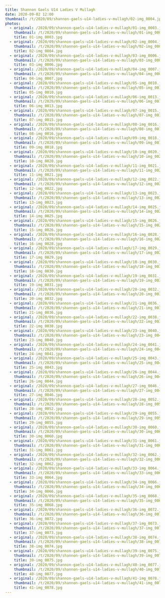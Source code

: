 ```yaml
---
title: Shannon Gaels U14 Ladies V Mullagh
date: 2020-09-02 12:00
thumbnail: /t/2020/09/shannon-gaels-u14-ladies-v-mullagh/02-img_0004.jpg
photos:
  - original: /2020/09/shannon-gaels-u14-ladies-v-mullagh/01-img_0003.jpg
    thumbnail: /t/2020/09/shannon-gaels-u14-ladies-v-mullagh/01-img_0003.jpg
    title: 01-img_0003.jpg
  - original: /2020/09/shannon-gaels-u14-ladies-v-mullagh/02-img_0004.jpg
    thumbnail: /t/2020/09/shannon-gaels-u14-ladies-v-mullagh/02-img_0004.jpg
    title: 02-img_0004.jpg
  - original: /2020/09/shannon-gaels-u14-ladies-v-mullagh/03-img_0006.jpg
    thumbnail: /t/2020/09/shannon-gaels-u14-ladies-v-mullagh/03-img_0006.jpg
    title: 03-img_0006.jpg
  - original: /2020/09/shannon-gaels-u14-ladies-v-mullagh/04-img_0007.jpg
    thumbnail: /t/2020/09/shannon-gaels-u14-ladies-v-mullagh/04-img_0007.jpg
    title: 04-img_0007.jpg
  - original: /2020/09/shannon-gaels-u14-ladies-v-mullagh/05-img_0010.jpg
    thumbnail: /t/2020/09/shannon-gaels-u14-ladies-v-mullagh/05-img_0010.jpg
    title: 05-img_0010.jpg
  - original: /2020/09/shannon-gaels-u14-ladies-v-mullagh/06-img_0013.jpg
    thumbnail: /t/2020/09/shannon-gaels-u14-ladies-v-mullagh/06-img_0013.jpg
    title: 06-img_0013.jpg
  - original: /2020/09/shannon-gaels-u14-ladies-v-mullagh/07-img_0015.jpg
    thumbnail: /t/2020/09/shannon-gaels-u14-ladies-v-mullagh/07-img_0015.jpg
    title: 07-img_0015.jpg
  - original: /2020/09/shannon-gaels-u14-ladies-v-mullagh/08-img_0016.jpg
    thumbnail: /t/2020/09/shannon-gaels-u14-ladies-v-mullagh/08-img_0016.jpg
    title: 08-img_0016.jpg
  - original: /2020/09/shannon-gaels-u14-ladies-v-mullagh/09-img_0018.jpg
    thumbnail: /t/2020/09/shannon-gaels-u14-ladies-v-mullagh/09-img_0018.jpg
    title: 09-img_0018.jpg
  - original: /2020/09/shannon-gaels-u14-ladies-v-mullagh/10-img_0020.jpg
    thumbnail: /t/2020/09/shannon-gaels-u14-ladies-v-mullagh/10-img_0020.jpg
    title: 10-img_0020.jpg
  - original: /2020/09/shannon-gaels-u14-ladies-v-mullagh/11-img_0021.jpg
    thumbnail: /t/2020/09/shannon-gaels-u14-ladies-v-mullagh/11-img_0021.jpg
    title: 11-img_0021.jpg
  - original: /2020/09/shannon-gaels-u14-ladies-v-mullagh/12-img_0022.jpg
    thumbnail: /t/2020/09/shannon-gaels-u14-ladies-v-mullagh/12-img_0022.jpg
    title: 12-img_0022.jpg
  - original: /2020/09/shannon-gaels-u14-ladies-v-mullagh/13-img_0023.jpg
    thumbnail: /t/2020/09/shannon-gaels-u14-ladies-v-mullagh/13-img_0023.jpg
    title: 13-img_0023.jpg
  - original: /2020/09/shannon-gaels-u14-ladies-v-mullagh/14-img_0025.jpg
    thumbnail: /t/2020/09/shannon-gaels-u14-ladies-v-mullagh/14-img_0025.jpg
    title: 14-img_0025.jpg
  - original: /2020/09/shannon-gaels-u14-ladies-v-mullagh/15-img_0026.jpg
    thumbnail: /t/2020/09/shannon-gaels-u14-ladies-v-mullagh/15-img_0026.jpg
    title: 15-img_0026.jpg
  - original: /2020/09/shannon-gaels-u14-ladies-v-mullagh/16-img_0028.jpg
    thumbnail: /t/2020/09/shannon-gaels-u14-ladies-v-mullagh/16-img_0028.jpg
    title: 16-img_0028.jpg
  - original: /2020/09/shannon-gaels-u14-ladies-v-mullagh/17-img_0029.jpg
    thumbnail: /t/2020/09/shannon-gaels-u14-ladies-v-mullagh/17-img_0029.jpg
    title: 17-img_0029.jpg
  - original: /2020/09/shannon-gaels-u14-ladies-v-mullagh/18-img_0030.jpg
    thumbnail: /t/2020/09/shannon-gaels-u14-ladies-v-mullagh/18-img_0030.jpg
    title: 18-img_0030.jpg
  - original: /2020/09/shannon-gaels-u14-ladies-v-mullagh/19-img_0031.jpg
    thumbnail: /t/2020/09/shannon-gaels-u14-ladies-v-mullagh/19-img_0031.jpg
    title: 19-img_0031.jpg
  - original: /2020/09/shannon-gaels-u14-ladies-v-mullagh/20-img_0032.jpg
    thumbnail: /t/2020/09/shannon-gaels-u14-ladies-v-mullagh/20-img_0032.jpg
    title: 20-img_0032.jpg
  - original: /2020/09/shannon-gaels-u14-ladies-v-mullagh/21-img_0036.jpg
    thumbnail: /t/2020/09/shannon-gaels-u14-ladies-v-mullagh/21-img_0036.jpg
    title: 21-img_0036.jpg
  - original: /2020/09/shannon-gaels-u14-ladies-v-mullagh/22-img_0038.jpg
    thumbnail: /t/2020/09/shannon-gaels-u14-ladies-v-mullagh/22-img_0038.jpg
    title: 22-img_0038.jpg
  - original: /2020/09/shannon-gaels-u14-ladies-v-mullagh/23-img_0040.jpg
    thumbnail: /t/2020/09/shannon-gaels-u14-ladies-v-mullagh/23-img_0040.jpg
    title: 23-img_0040.jpg
  - original: /2020/09/shannon-gaels-u14-ladies-v-mullagh/24-img_0041.jpg
    thumbnail: /t/2020/09/shannon-gaels-u14-ladies-v-mullagh/24-img_0041.jpg
    title: 24-img_0041.jpg
  - original: /2020/09/shannon-gaels-u14-ladies-v-mullagh/25-img_0043.jpg
    thumbnail: /t/2020/09/shannon-gaels-u14-ladies-v-mullagh/25-img_0043.jpg
    title: 25-img_0043.jpg
  - original: /2020/09/shannon-gaels-u14-ladies-v-mullagh/26-img_0044.jpg
    thumbnail: /t/2020/09/shannon-gaels-u14-ladies-v-mullagh/26-img_0044.jpg
    title: 26-img_0044.jpg
  - original: /2020/09/shannon-gaels-u14-ladies-v-mullagh/27-img_0046.jpg
    thumbnail: /t/2020/09/shannon-gaels-u14-ladies-v-mullagh/27-img_0046.jpg
    title: 27-img_0046.jpg
  - original: /2020/09/shannon-gaels-u14-ladies-v-mullagh/28-img_0052.jpg
    thumbnail: /t/2020/09/shannon-gaels-u14-ladies-v-mullagh/28-img_0052.jpg
    title: 28-img_0052.jpg
  - original: /2020/09/shannon-gaels-u14-ladies-v-mullagh/29-img_0055.jpg
    thumbnail: /t/2020/09/shannon-gaels-u14-ladies-v-mullagh/29-img_0055.jpg
    title: 29-img_0055.jpg
  - original: /2020/09/shannon-gaels-u14-ladies-v-mullagh/30-img_0060.jpg
    thumbnail: /t/2020/09/shannon-gaels-u14-ladies-v-mullagh/30-img_0060.jpg
    title: 30-img_0060.jpg
  - original: /2020/09/shannon-gaels-u14-ladies-v-mullagh/31-img_0061.jpg
    thumbnail: /t/2020/09/shannon-gaels-u14-ladies-v-mullagh/31-img_0061.jpg
    title: 31-img_0061.jpg
  - original: /2020/09/shannon-gaels-u14-ladies-v-mullagh/32-img_0062.jpg
    thumbnail: /t/2020/09/shannon-gaels-u14-ladies-v-mullagh/32-img_0062.jpg
    title: 32-img_0062.jpg
  - original: /2020/09/shannon-gaels-u14-ladies-v-mullagh/33-img_0064.jpg
    thumbnail: /t/2020/09/shannon-gaels-u14-ladies-v-mullagh/33-img_0064.jpg
    title: 33-img_0064.jpg
  - original: /2020/09/shannon-gaels-u14-ladies-v-mullagh/34-img_0066.jpg
    thumbnail: /t/2020/09/shannon-gaels-u14-ladies-v-mullagh/34-img_0066.jpg
    title: 34-img_0066.jpg
  - original: /2020/09/shannon-gaels-u14-ladies-v-mullagh/35-img_0068.jpg
    thumbnail: /t/2020/09/shannon-gaels-u14-ladies-v-mullagh/35-img_0068.jpg
    title: 35-img_0068.jpg
  - original: /2020/09/shannon-gaels-u14-ladies-v-mullagh/36-img_0072.jpg
    thumbnail: /t/2020/09/shannon-gaels-u14-ladies-v-mullagh/36-img_0072.jpg
    title: 36-img_0072.jpg
  - original: /2020/09/shannon-gaels-u14-ladies-v-mullagh/37-img_0073.jpg
    thumbnail: /t/2020/09/shannon-gaels-u14-ladies-v-mullagh/37-img_0073.jpg
    title: 37-img_0073.jpg
  - original: /2020/09/shannon-gaels-u14-ladies-v-mullagh/38-img_0074.jpg
    thumbnail: /t/2020/09/shannon-gaels-u14-ladies-v-mullagh/38-img_0074.jpg
    title: 38-img_0074.jpg
  - original: /2020/09/shannon-gaels-u14-ladies-v-mullagh/39-img_0075.jpg
    thumbnail: /t/2020/09/shannon-gaels-u14-ladies-v-mullagh/39-img_0075.jpg
    title: 39-img_0075.jpg
  - original: /2020/09/shannon-gaels-u14-ladies-v-mullagh/40-img_0077.jpg
    thumbnail: /t/2020/09/shannon-gaels-u14-ladies-v-mullagh/40-img_0077.jpg
    title: 40-img_0077.jpg
  - original: /2020/09/shannon-gaels-u14-ladies-v-mullagh/41-img_0078.jpg
    thumbnail: /t/2020/09/shannon-gaels-u14-ladies-v-mullagh/41-img_0078.jpg
    title: 41-img_0078.jpg
---
```

